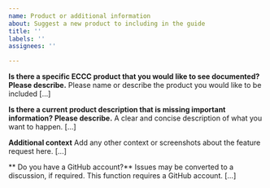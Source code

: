 ```yaml
---
name: Product or additional information
about: Suggest a new product to including in the guide
title: ''
labels: ''
assignees: ''

---
```


**Is there a specific ECCC product that you would like to see documented? Please describe.**
Please name or describe the product you would like to be included [...]

**Is there a current product description that is missing important information? Please describe.**
A clear and concise description of what you want to happen. [...]

**Additional context**
Add any other context or screenshots about the feature request here. [...]

** Do you have a GitHub account?**
Issues may be converted to a discussion, if required. This function requires a GitHub account. [...]
